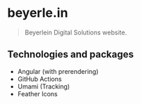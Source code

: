 # beyerle.in

> Beyerlein Digital Solutions website.

## Technologies and packages

- Angular (with prerendering)
- GitHub Actions
- Umami (Tracking)
- Feather Icons
